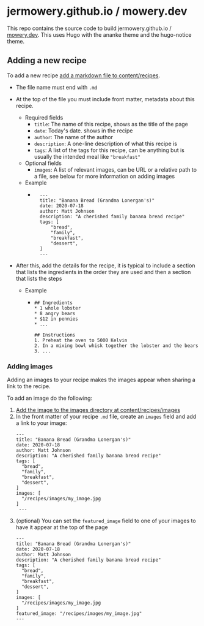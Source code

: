 # jermowery.github.io / mowery.dev

This repo contains the source code to build jermowery.github.io / [mowery.dev](https://mowery.dev). This uses
Hugo with the ananke theme and the hugo-notice theme.

## Adding a new recipe

To add a new recipe
[add a markdown file to content/recipes](https://github.com/jermowery/jermowery.github.io/new/main/content/recipes).

- The file name must end with `.md`
- At the top of the file you must include front matter, metadata about this recipe.
  - Required fields
    - `title`: The name of this recipe, shows as the title of the page
    - `date`: Today's date. shows in the recipe
    - `author`: The name of the author
    - `description`: A one-line description of what this recipe is
    - `tags`: A list of the tags for this recipe, can be anything but is usually the intended meal like `"breakfast"`
  - Optional fields
    - `images`: A list of relevant images, can be URL or a relative path to a file, see below for more information on adding images
  - Example
    - ```
        ---
        title: "Banana Bread (Grandma Lonergan's)"
        date: 2020-07-18
        author: Matt Johnson
        description: "A cherished family banana bread recipe"
        tags: [
            "bread",
            "family",
            "breakfast",
            "dessert",
        ]
        ---
      ```
- After this, add the details for the recipe, it is typical to include a section that lists the ingredients in the order they are used and then a section that lists the steps

  - Example

    - ```
      ## Ingredients
      * 1 whole lobster
      * 8 angry bears
      * $12 in pennies
      * ...

      ## Instructions
      1. Preheat the oven to 5000 Kelvin
      2. In a mixing bowl whisk together the lobster and the bears
      3. ...
      ```

### Adding images

Adding an images to your recipe makes the images appear when sharing a link to the recipe.

To add an image do the following:

1. [Add the image to the images directory at content/recipes/images](https://github.com/jermowery/jermowery.github.io/upload/main/content/recipes/images)
2. In the front matter of your recipe `.md` file, create an `images` field and add a link to your image:
   ```
   ---
   title: "Banana Bread (Grandma Lonergan's)"
   date: 2020-07-18
   author: Matt Johnson
   description: "A cherished family banana bread recipe"
   tags: [
     "bread",
     "family",
     "breakfast",
     "dessert",
   ]
   images: [
     "/recipes/images/my_image.jpg
   ]
    ---
   ```
3. (optional) You can set the `featured_image` field to one of your images to have it appear at the top of the page
   ```
   ---
   title: "Banana Bread (Grandma Lonergan's)"
   date: 2020-07-18
   author: Matt Johnson
   description: "A cherished family banana bread recipe"
   tags: [
     "bread",
     "family",
     "breakfast",
     "dessert",
   ]
   images: [
     "/recipes/images/my_image.jpg
   ]
   featured_image: "/recipes/images/my_image.jpg"
   ---
   ```
